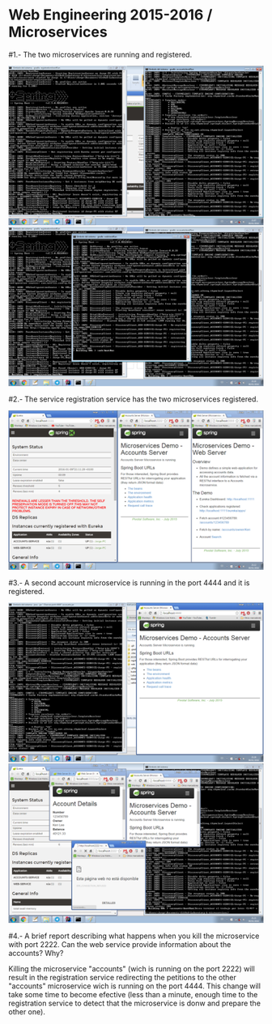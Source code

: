 # Web Engineering 2015-2016 / Microservices

#1.- The two microservices are running and registered.

![imagen 1-2](https://raw.githubusercontent.com/Nerok96/Laboratory-6-microservices/master/img/3pract6-term-eureka1111-accounts2222.png)
![imagen 1-2](https://raw.githubusercontent.com/Nerok96/Laboratory-6-microservices/master/img/4pract6-term-eureka1111-accounts2222-web3333-working.png)

#2.- The service registration service has the two microservices registered.

![imagen 2-1](https://github.com/Nerok96/Laboratory-6-microservices/blob/master/img/5pract6-dash-eureka1111-accounts2222-web3333-working.png)

#3.- A second account microservice is running in the port 4444 and it is registered.

![imagen 3-1](https://raw.githubusercontent.com/Nerok96/Laboratory-6-microservices/master/img/6pract6-termDash-accounts4444.png)
![imagen 3-2](https://raw.githubusercontent.com/Nerok96/Laboratory-6-microservices/master/img/7pract6-lastStep-accounts2222Donwn-accounts4444Up-server3333Working.png)

#4.- A brief report describing what happens when you kill the microservice with port 2222. Can the web service provide information about the accounts? Why?

Killing the microservice "accounts" (wich is running on the port 2222) will result in the registration service redirecting the petitions to the other "accounts" microservice wich is running on the port 4444. This change will take some time to become efective (less than a minute, enough time to the registration service to detect that the microservice is donw and prepare the other one).